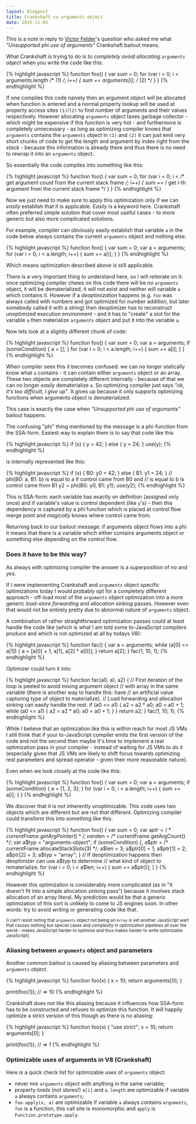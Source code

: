 ```yaml
---
layout: blogpost
title: Crankshaft vs arguments object
date: 2015-11-02
---
```


This is a note in reply to [Victor Felder](https://twitter.com/_vhf)'s question
who asked me what *"Unsupported phi use of arguments"* Crankshaft bailout means.

What Crankshaft is trying to do is to _completely avoid allocating `arguments` object_ when you write the code like this:

{% highlight javascript %}
function foo() {
  var sum = 0;
  for (var i = 0; i < arguments.length /* (1) */; i++) {
    sum += arguments[i]; /* (2) */
  }
}
{% endhighlight %}

If one compiles this code naively then an argument object will be allocated when function is entered and a normal property lookup will be used at property access sites `(1)`/`(2)` to find number of arguments and their values respectively. However allocating `arguments` object taxes garbage collector - which might be expensive if this function is very hot - and furthermore is completely unnecessary - as long as optimizing compiler knows that `arguments` contains the `arguments` object in `(1)` and `(2)` it can just emit very short chunks of code to get the length and argument by index right from the _stack_ - because this information is already there and thus there is no need to rewrap it into an `arguments` object.

So essentially the code compiles into something like this:

{% highlight javascript %}
function foo() {
  var sum = 0;
  for (var i = 0; i < /* get argument count from the current stack frame */; i++) {
    sum += /* get i-th argument from the current stack frame */
  }
}
{% endhighlight %}

Now we just need to make sure to apply this optimization only if we can *easily* establish that it is applicable. *Easily* is a keyword here. Crankshaft often preferred simple solution that cover most useful cases - to more generic but also more complicated solutions.

For example, compiler can obviously easily establish that variable `a` in the code below always contains the current `arguments` object and nothing else.

{% highlight javascript %}
function foo() {
  var sum = 0;
  var a = arguments;
  for (var i = 0; i < a.length; i++) {
    sum += a[i];
  }
}
{% endhighlight %}

Which means optimization described above is still applicable.

There is a very important thing to understand here, so I will reiterate on it: once optimizing compiler chews on this code there will be *no* `arguments` object, it will be dematerialized, it will not exist and neither will variable `a` which contains it. However if a _deoptimization_ happens (e.g. `foo` was always called with numbers and got optimized for number addition, but later somebody called it with a string) then deoptimizer has to reconstruct unoptimized execution environment - and it has to "create" a slot for the variable `a` then materialize `arguments` object and put it into the variable `a`.

Now lets look at a slightly different chunk of code:

{% highlight javascript %}
function foo() {
  var sum = 0;
  var a = arguments;
  if (someCondition) {
      a = [];
  }
  for (var i = 0; i < a.length; i++) {
    sum += a[i];
  }
}
{% endhighlight %}

When compiler sees this it becomes confused: we can no longer statically know what `a` contains - it can contain either `arguments` object or an array. These two objects are completely different internally - because of that we can no longer _easily_ dematerialize `a`. So optimizing compiler just says _"ok, it's too difficult, I give up"_. It gives up because it only supports optimizing functions when arguments object is dematerialized.

This case is exactly the case when *"Unsupported phi use of arguments"* bailout happens.

The confusing "phi" thing mentioned by the message is a phi-function from the SSA-form. Easiest way to explain them is to say that code like this

{% highlight javascript %}
if (x) {
 y = 42;
} else {
 y = 24;
}
use(y);
{% endhighlight %}

is internally represented like this:

{% highlight javascript %}
if (x) {
B0:
 y0 = 42;
} else {
B1:
 y1 = 24;
}
// phi(B0: a, B1: b) is equal to a if control came from B0 and
// is equal to b is control came from B1
y2 = phi(B0: y0, B1: y1);
use(y2);
{% endhighlight %}

This is SSA-form: each variable has exactly on definition (assigned only once) and if variable's value is control dependent (like `y`'s) - then this dependency is captured by a phi function which is placed at control flow merge point and _magically_ knows where control came from.

Returning back to our bailout message: if arguments object flows into a phi it means that there is a variable which either contains arguments object or something else depending on the control flow.

### Does it have to be this way?

As always with optimizing compiler the answer is a superposition of *no* and *yes*.

If I were implementing Crankshaft and `arguments` object specific optimizations today I would probably opt for a completely different approach - off-load most of the `arguments` object optimization into a more generic _load-store forwarding_ and _allocation sinking_ passes. However even that would not be entirely pretty due to abnormal nature of `arguments` object.

A combination of rather straightforward optimization passes could at least handle the code like (which is what I am told some to-JavaScript compilers produce and which is not optimized at all by todays V8):

{% highlight javascript %}
function fac() {
  var a = arguments;
  while (a[0] <= a[1]) {
    a = [a[0] + 1, a[1], a[2] * a[0]];
  }
  return a[2];
}
fac(1, 10, 1);
{% endhighlight %}

Optimizer could turn it into:

{% highlight javascript %}
function fac(a0, a1, a2) {
  // First iteration of the loop is peeled to avoid mixing argument object
  // with array in the same variable (there is another way to handle this: have
  // an artificial value capturing type of object to materialize).
  // Load forwarding and allocation sinking can easily handle the rest.
  if (a0 <= a1) {
    a2 = a2 * a0;
    a0 = a0 + 1;
    while (a0 <= a1) {
      a2 = a2 * a0;
      a0 = a0 + 1;
    }
  }
  return a2;
}
fac(1, 10, 1);
{% endhighlight %}

While I believe that an optimization like this is within reach for most JS VMs I still think that if your to-JavaScript compiler emits the first version of the code and not the second then maybe it's time to implement a real optimization pass *in* your compiler - instead of waiting for JS VMs to do it (especially given that JS VMs are likely to shift focus towards optimizing rest parameters and spread operator - given their more reasonable nature).

Even when we look closely at the code like this:

{% highlight javascript %}
function foo() {
  var sum = 0;
  var a = arguments;
  if (someCondition) {
      a = [1, 2, 3];
  }
  for (var i = 0; i < a.length; i++) {
    sum += a[i];
  }
}
{% endhighlight %}

We discover that it is not inherently unoptimizable. This code uses two objects which are different but are not _that_ different. Optimizing compiler could transform this into something like this:

{% highlight javascript %}
function foo() {
  var sum = 0;
  var a$ptr = /* currentFrame.getArgPointer() */;
  var a$len = /* currentFrame.getArgCount() */;
  var a$typ = "arguments-object";
  if (someCondition) {,
    a$ptr = /* currentFrame.allocateStackSlots(3) */;
    a$len = 3;
    a$ptr[0] = 1;
    a$ptr[1] = 2;
    a$ptr[2] = 3;
    a$typ = "array";
  }
  // If deoptimization happens then deoptimizer can use a$typ to determine
  // what kind of object to rematerialize.
  for (var i = 0; i < a$len; i++) {
    sum += a$ptr[i];
  }
}
{% endhighlight %}

However this optimization is considerably more complicated (as in "it doesn't fit into a simple allocation sinking pass") because it involves stack allocation of an array literal. My prediction would be that a generic optimization of this sort is unlikely to come to JS engines soon. In other words: try to avoid writing or generating code like that.

<small>[I can't resist noting that `arguments` object not being an `Array` is yet another JavaScript wart that causes nothing but special cases and complexity in optimization pipelines all over the world - makes JavaScript harder to optimize and thus makes harder to write optimizable JavaScript]</small>

### Aliasing between `arguments` object and parameters

Another common bailout is caused by aliasing between parameters and `arguments` object.

{% highlight javascript %}
function foo(x) {
  x = 10;
  return arguments[0];
}

print(foo(1));  // => 10
{% endhighlight %}

Crankshaft does not like this aliasing because it influences how SSA-form has to be constructed and refuses to optimize this function. It will happily optimize a strict version of this though as there is no aliasing:

{% highlight javascript %}
function foo(x) {
  "use strict";
  x = 10;
  return arguments[0];
}

print(foo(1));  // => 1
{% endhighlight %}

### Optimizable uses of arguments in V8 (Crankshaft)

Here is a quick check list for optimizable uses of `arguments` object:

* never mix `arguments` object with anything in the same variable;
* property *loads* (not stores!) `a[i]` and `a.length` are optimizable if variable `a` always contains `arguments`;
* `foo.apply(x, a)` are optimizable if variable `a` always contains `arguments`, `foo` is a function, this call site is monomorphic and `apply` is `Function.prototype.apply`.
